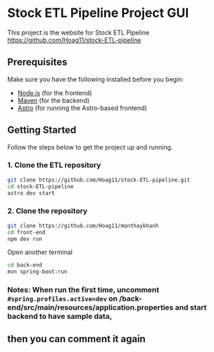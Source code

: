 # Stock ETL Pipeline Project GUI

This project is the website for Stock ETL Pipeline https://github.com/Hoag11/stock-ETL-pipeline
## Prerequisites

Make sure you have the following installed before you begin:

- [Node.js](https://nodejs.org/) (for the frontend)
- [Maven](https://maven.apache.org/) (for the backend)
- [Astro](https://astro.build/) (for running the Astro-based frontend)

## Getting Started

Follow the steps below to get the project up and running.

### 1. Clone the ETL repository

```bash
git clone https://github.com/Hoag11/stock-ETL-pipeline.git
cd stock-ETL-pipeline
astro dev start
```
### 2. Clone the repository
```bash
git clone https://github.com/Hoag11/monthaykhanh
cd front-end
npm dev run
```
Open another terminal
```bash
cd back-end
mvn spring-boot:run
```

### Notes: When run the first time, uncomment `#spring.profiles.active=dev` on /back-end/src/main/resources/application.properties and start backend to have sample data, 
## then you can comment it again 
